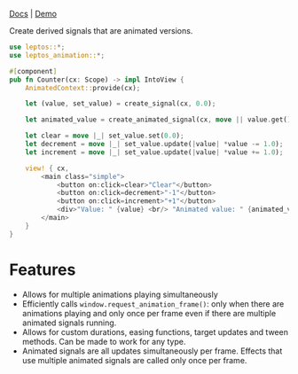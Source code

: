 [Docs](https://docs.rs/leptos_animation/latest/leptos_animation/)
| [Demo](https://paulwagener.github.io/leptos_animation/)

Create derived signals that are animated versions.

```rust
use leptos::*;
use leptos_animation::*;

#[component]
pub fn Counter(cx: Scope) -> impl IntoView {
    AnimatedContext::provide(cx);

    let (value, set_value) = create_signal(cx, 0.0);

    let animated_value = create_animated_signal(cx, move || value.get().into(), tween_default);

    let clear = move |_| set_value.set(0.0);
    let decrement = move |_| set_value.update(|value| *value -= 1.0);
    let increment = move |_| set_value.update(|value| *value += 1.0);

    view! { cx,
        <main class="simple">
            <button on:click=clear>"Clear"</button>
            <button on:click=decrement>"-1"</button>
            <button on:click=increment>"+1"</button>
            <div>"Value: " {value} <br/> "Animated value: " {animated_value}</div>
        </main>
    }
}
```

# Features

* Allows for multiple animations playing simultaneously
* Efficiently calls `window.request_animation_frame()`: only when there are animations playing and only once per frame
  even if there are multiple animated signals running.
* Allows for custom durations, easing functions, target updates and tween methods. Can be made to work for any type.
* Animated signals are all updates simultaneously per frame. Effects that use multiple animated signals are called only
  once per frame.